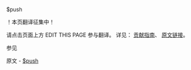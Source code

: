  $push

 ！本页翻译征集中！

请点击页面上方 EDIT THIS PAGE 参与翻译。
详见：
[贡献指南]( https://github.com/JinMuInfo/MongoDB-Manual-zh/blob/master/CONTRIBUTING.md )、
[原文链接](  https://docs.mongodb.com/manual/reference/operator/update/push/  )。

 参见

原文 - [$push]( https://docs.mongodb.com/manual/reference/operator/update/push/ )

